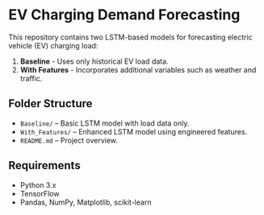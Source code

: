 # EV Charging Demand Forecasting

This repository contains two LSTM-based models for forecasting electric vehicle (EV) charging load:

1. **Baseline** - Uses only historical EV load data.
2. **With Features** - Incorporates additional variables such as weather and traffic.

## Folder Structure
- `Baseline/` – Basic LSTM model with load data only.
- `With_Features/` – Enhanced LSTM model using engineered features.
- `README.md` – Project overview.

## Requirements
- Python 3.x
- TensorFlow
- Pandas, NumPy, Matplotlib, scikit-learn
